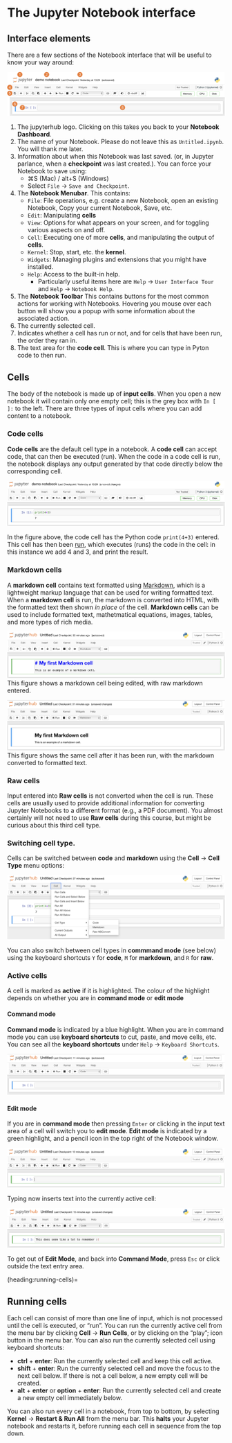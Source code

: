 # The Jupyter Notebook interface

## Interface elements

There are a few sections of the Notebook interface that will be useful to know your way around:

![](images/notebook_interface.png)

1. The jupyterhub logo. Clicking on this takes you back to your **Notebook Dashboard**.
2. The name of your Notebook. Please do not leave this as `Untitled.ipynb`. You will thank me later.
3. Information about when this Notebook was last saved. (or, in Jupyter parlance, when a **checkpoint** was last created.).
    You can force your Notebook to save using:
    - ⌘S (Mac) / alt+S (Windows)
    - Select `File` -> `Save and Checkpoint`.
4. The **Notebook Menubar**. This contains:
    - `File`: File operations, e.g. create a new Notebook, open an existing Notebook, Copy your current Notebook, Save, etc.
    - `Edit`: Manipulating **cells**
    - `View`: Options for what appears on your screen, and for toggling various aspects on and off.
    - `Cell`: Executing one of more **cells**, and manipulating the output of **cells**.
    - `Kernel`: Stop, start, etc. the **kernel**.
    - `Widgets`: Managing plugins and extensions that you might have installed.
    - `Help`: Access to the built-in help.
        - Particularly useful items here are `Help` &#8594; `User Interface Tour` and `Help` &#8594; `Notebook Help`.
5. The **Notebook Toolbar**
    This contains buttons for the most common actions for working with Notebooks. Hovering you mouse over each button will show you a popup with some information about the associated action.
6. The currently selected cell.
7. Indicates whether a cell has run or not, and for cells that have been run, the order they ran in.
8. The text area for the **code cell**. This is where you can type in Pyton code to then run.

## Cells

The body of the notebook is made up of **input cells**. When you open a new notebook it will contain only one empty cell; this is the grey box with `In [  ]:` to the left. 
There are three types of input cells where you can add content to a notebook.

### Code cells

**Code cells** are the default cell type in a notebook.
A **code cell** can accept code, that can then be executed (run). 
When the code in a code cell is run, the notebook displays any output generated by that code directly below the corresponding cell.

![](images/code_cell.png)

In the figure above, the code cell has the Python code `print(4+3)` entered.
This cell has then been [run](heading:running-cells), which executes (runs) the code in the cell: in this instance we add 4 and 3, and print the result.

### Markdown cells

A **markdown cell** contains text formatted using [Markdown](https://www.markdownguide.org/basic-syntax/), which is a lightweight markup language that can be used for writing formatted text. 
When a **markdown cell** is run, the markdown is converted into HTML, with the formatted text then shown _in place_ of the cell.
**Markdown cells** can be used to include formatted text, mathetmatical equations, images, tables, and more types of rich media.

![](images/md_cell.png)
This figure shows a markdown cell being edited, with raw markdown entered.

![](images/formatted_md.png)
This figure shows the same cell after it has been run, with the markdown converted to formatted text.

### Raw cells
Input entered into **Raw cells** is not converted when the cell is run. These cells are usually used to provide additional information for converting Jupyter Notebooks to a different format (e.g., a PDF document). You almost certainly will not need to use **Raw cells** during this course, but might be curious about this third cell type.

### Switching cell type.
Cells can be switched between **code** and **markdown** using the **Cell** &rarr; **Cell Type**  menu options:

![](images/cell_switch.png)

You can also switch between cell types in **commmand mode** (see below) using the keyboard shortcuts `Y` for **code**, `M` for **markdown**, and `R` for **raw**.

### Active cells

A cell is marked as **active** if it is highlighted. The colour of the highlight depends on whether you are in **command mode** or **edit mode**

#### Command mode

**Command mode** is indicated by a blue highlight. When you are in command mode you can use **keyboard shortcuts** to cut, paste, and move cells, etc. You can see all the **keyboard shortcuts** under `Help` &#8594; `Keyboard Shortcuts`.

![](images/command_mode.png)

#### Edit mode

If you are in **command mode** then pressing `Enter` or clicking in the input text area of a cell will switch you to **edit mode**. **Edit mode** is indicated by a green highlight, and a pencil icon in the top right of the Notebook window.

![](images/edit_mode.png)

Typing now inserts text into the currently active cell:

![](images/edit_mode_filled.png)

To get out of **Edit Mode**, and back into **Command Mode**, press `Esc` or click outside the text entry area.

(heading:running-cells)=
## Running cells
Each cell can consist of more than one line of input, which is not processed until the cell is executed, or &ldquo;run&rdquo;.
You can run the currently active cell from the menu bar by clicking **Cell** &rarr; **Run Cells**, or by clicking on the &ldquo;play&rdquo;; icon button in the menu bar.
You can also run the currently selected cell using keyboard shortcuts:
- **ctrl** + **enter**: Run the currently selected cell and keep this cell active.
- **shift** + **enter**: Run the currently selected cell and move the focus to the next cell below. If there is not a cell below, a new empty cell will be created.
- **alt** + **enter** or **option** + **enter**: Run the currently selected cell and create a new empty cell immediately below.

You can also run every cell in a notebook, from top to bottom, by selecting **Kernel** &rarr; **Restart & Run All** from the menu bar. This **halts** your Jupyter notebook and restarts it, before running each cell in sequence from the top down. 
